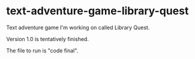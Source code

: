 # text-adventure-game-library-quest
Text adventure game I'm working on called Library Quest.

Version 1.0 is tentatively finished.

The file to run is "code final".

